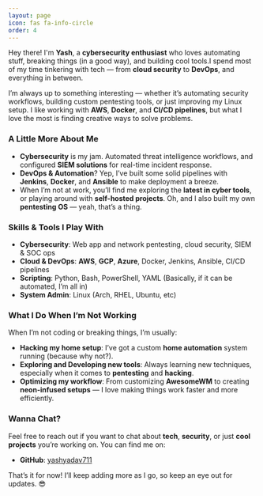 ```yaml
---
layout: page
icon: fas fa-info-circle
order: 4
---
```


Hey there! I'm **Yash**, a **cybersecurity enthusiast** who loves automating stuff, breaking things (in a good way), and building cool tools.I spend most of my time tinkering with tech — from **cloud security** to **DevOps**, and everything in between.

I’m always up to something interesting — whether it’s automating security workflows, building custom pentesting tools, or just improving my Linux setup. I like working with **AWS**, **Docker**, and **CI/CD pipelines**, but what I love the most is finding creative ways to solve problems.

### A Little More About Me

- **Cybersecurity** is my jam. Automated threat intelligence workflows, and configured **SIEM solutions** for real-time incident response.
- **DevOps & Automation**? Yep, I’ve built some solid pipelines with **Jenkins**, **Docker**, and **Ansible** to make deployment a breeze.
- When I’m not at work, you’ll find me exploring the **latest in cyber tools**, or playing around with **self-hosted projects**. Oh, and I also built my own **pentesting OS** — yeah, that’s a thing.

### Skills & Tools I Play With

- **Cybersecurity**: Web app and network pentesting, cloud security, SIEM & SOC ops
- **Cloud & DevOps**: **AWS**, **GCP**, **Azure**, Docker, Jenkins, Ansible, CI/CD pipelines
- **Scripting**: Python, Bash, PowerShell, YAML (Basically, if it can be automated, I’m all in)
- **System Admin**: Linux (Arch, RHEL, Ubuntu, etc)

### What I Do When I’m Not Working

When I’m not coding or breaking things, I’m usually:
- **Hacking my home setup**: I’ve got a custom **home automation** system running (because why not?).
- **Exploring and Developing new tools**: Always learning new techniques, especially when it comes to **pentesting** and **hacking**.
- **Optimizing my workflow**: From customizing **AwesomeWM** to creating **neon-infused setups** — I love making things work faster and more efficiently.

### Wanna Chat?

Feel free to reach out if you want to chat about **tech**, **security**, or just **cool projects** you’re working on. You can find me on:

- **GitHub**: [yashyadav711](https://github.com/yashyadav711)

That’s it for now! I’ll keep adding more as I go, so keep an eye out for updates. 😎
